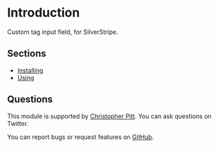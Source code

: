 # Introduction

Custom tag input field, for SilverStripe.

## Sections

- [Installing](installing.md)
- [Using](using.md)

## Questions

This module is supported by [Christopher Pitt](https://twitter.com/assertchris). You can ask questions on Twitter.

You can report bugs or request features on [GitHub](http://github.com/silverstripe-labs/silverstripe-tagfield/issues).
